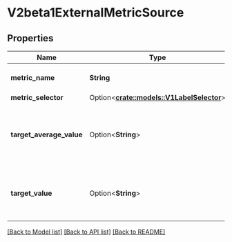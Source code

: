 # V2beta1ExternalMetricSource

## Properties

Name | Type | Description | Notes
------------ | ------------- | ------------- | -------------
**metric_name** | **String** | metricName is the name of the metric in question. | 
**metric_selector** | Option<[**crate::models::V1LabelSelector**](v1.LabelSelector.md)> |  | [optional]
**target_average_value** | Option<**String**> | targetAverageValue is the target per-pod value of global metric (as a quantity). Mutually exclusive with TargetValue. | [optional]
**target_value** | Option<**String**> | targetValue is the target value of the metric (as a quantity). Mutually exclusive with TargetAverageValue. | [optional]

[[Back to Model list]](../README.md#documentation-for-models) [[Back to API list]](../README.md#documentation-for-api-endpoints) [[Back to README]](../README.md)


